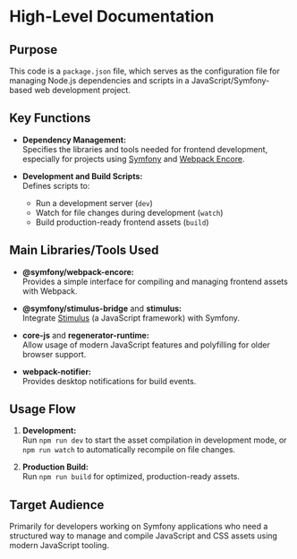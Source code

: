 # High-Level Documentation

## Purpose
This code is a `package.json` file, which serves as the configuration file for managing Node.js dependencies and scripts in a JavaScript/Symfony-based web development project.

## Key Functions

- **Dependency Management:**  
  Specifies the libraries and tools needed for frontend development, especially for projects using [Symfony](https://symfony.com/) and [Webpack Encore](https://symfony.com/doc/current/frontend.html).

- **Development and Build Scripts:**  
  Defines scripts to:
  - Run a development server (`dev`)
  - Watch for file changes during development (`watch`)
  - Build production-ready frontend assets (`build`)

## Main Libraries/Tools Used

- **@symfony/webpack-encore:**  
  Provides a simple interface for compiling and managing frontend assets with Webpack.

- **@symfony/stimulus-bridge** and **stimulus:**  
  Integrate [Stimulus](https://stimulus.hotwired.dev/) (a JavaScript framework) with Symfony.

- **core-js** and **regenerator-runtime:**  
  Allow usage of modern JavaScript features and polyfilling for older browser support.

- **webpack-notifier:**  
  Provides desktop notifications for build events.

## Usage Flow

1. **Development:**  
   Run `npm run dev` to start the asset compilation in development mode, or `npm run watch` to automatically recompile on file changes.

2. **Production Build:**  
   Run `npm run build` for optimized, production-ready assets.

## Target Audience

Primarily for developers working on Symfony applications who need a structured way to manage and compile JavaScript and CSS assets using modern JavaScript tooling.